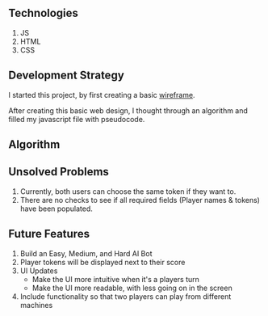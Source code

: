 ## Technologies
1. JS
2. HTML
3. CSS

## Development Strategy
I started this project, by first creating a basic [wireframe](https://github.com/angelinejacob/Tic-Tac-Toe_Game/blob/master/TicTacToe-Wireframe.pdf). 

After creating this basic web design, I thought through an algorithm and filled my javascript file with pseudocode. 

## Algorithm


## Unsolved Problems
1. Currently, both users can choose the same token if they want to. 
2. There are no checks to see if all required fields (Player names & tokens) have been populated.

## Future Features
1. Build an Easy, Medium, and Hard AI Bot
2. Player tokens will be displayed next to their score
3. UI Updates
    * Make the UI more intuitive when it's a players turn
    * Make the UI more readable, with less going on in the screen
4. Include functionality so that two players can play from different machines
